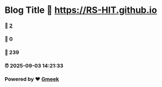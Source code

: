 # Blog Title :link: https://RS-HIT.github.io 
### :page_facing_up: [2](https://RS-HIT.github.io/tag.html) 
### :speech_balloon: 0 
### :hibiscus: 239 
### :alarm_clock: 2025-09-03 14:21:33 
### Powered by :heart: [Gmeek](https://github.com/Meekdai/Gmeek)
